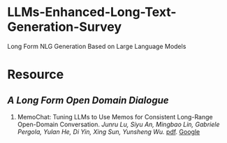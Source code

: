 # LLMs-Enhanced-Long-Text-Generation-Survey
Long Form NLG Generation  Based on Large Language Models
# **Resource**
## _A Long Form Open Domain Dialogue_
1. MemoChat: Tuning LLMs to Use Memos for Consistent Long-Range Open-Domain Conversation. _Junru Lu, Siyu An, Mingbao Lin, Gabriele Pergola, Yulan He, Di Yin, Xing Sun, Yunsheng Wu._ [pdf](https://arxiv.org/pdf/2308.08239.pdf).
[Google](http://www.google.com/ "Google")
